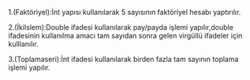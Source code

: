 1.(Faktöriyel):İnt yapısı kullanılarak 5 sayısının faktöriyel hesabı yaptırılır.

2.(İkiIslem):Double ifadesi kullanılarak pay/payda işlemi yapılır,double ifadesinin kullanılma amacı tam sayıdan sonra gelen virgüllü ifadeler için kulllanılır.

3.(Toplamaseri):İnt ifadesi  kullanılarak birden fazla tam sayının toplama işlemi yapılır.


